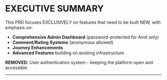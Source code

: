 # EXECUTIVE SUMMARY

This PRD focuses EXCLUSIVELY on features that need to be built NEW, with emphasis on:
- **Comprehensive Admin Dashboard** (password-protected for Amit only)
- **Comment/Rating Systems** (anonymous allowed)
- **Journey Enhancements**
- **Advanced Features** building on existing infrastructure

**REMOVED**: User authentication system - keeping the platform open and accessible

---
